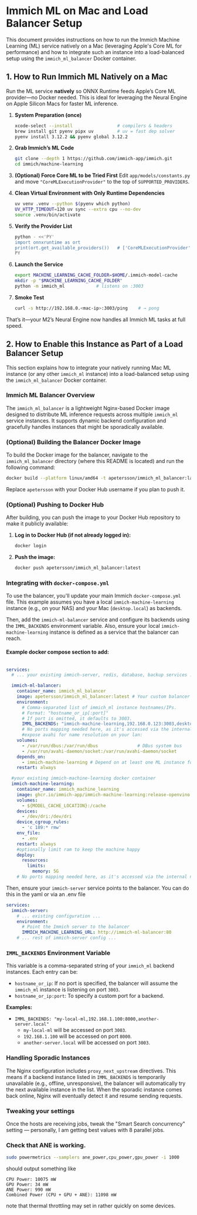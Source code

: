 # Immich ML on Mac and Load Balancer Setup

This document provides instructions on how to run the Immich Machine Learning (ML) service natively on a Mac (leveraging
Apple's Core ML for performance) and how to integrate such an instance into a load-balanced setup using the
`immich_ml_balancer` Docker container.

## 1. How to Run Immich ML Natively on a Mac

Run the ML service **natively** so ONNX Runtime feeds Apple’s Core ML provider—no Docker needed. This is ideal for
leveraging the Neural Engine on Apple Silicon Macs for faster ML inference.

1. **System Preparation (once)**

   ```bash
   xcode-select --install                 # compilers & headers
   brew install git pyenv pipx uv         # uv = fast dep solver
   pyenv install 3.12.2 && pyenv global 3.12.2
   ```

2. **Grab Immich’s ML Code**

   ```bash
   git clone --depth 1 https://github.com/immich-app/immich.git
   cd immich/machine-learning
   ```

3. **(Optional) Force Core ML to be Tried First**
   Edit `app/models/constants.py` and move `"CoreMLExecutionProvider"` to the top of `SUPPORTED_PROVIDERS`.

4. **Clean Virtual Environment with Only Runtime Dependencies**

   ```bash
   uv venv .venv --python $(pyenv which python)
   UV_HTTP_TIMEOUT=120 uv sync --extra cpu --no-dev
   source .venv/bin/activate
   ```

5. **Verify the Provider List**

   ```bash
   python - <<'PY'
   import onnxruntime as ort
   print(ort.get_available_providers())   # ['CoreMLExecutionProvider', 'CPUExecutionProvider']
   PY
   ```

6. **Launch the Service**

   ```bash
   export MACHINE_LEARNING_CACHE_FOLDER=$HOME/.immich-model-cache
   mkdir -p "$MACHINE_LEARNING_CACHE_FOLDER"
   python -m immich_ml            # listens on :3003
   ```

7. **Smoke Test**

   ```bash
   curl -s http://192.168.0.<mac-ip>:3003/ping    # → pong
   ```

That’s it—your M2’s Neural Engine now handles all Immich ML tasks at full speed.

## 2. How to Enable this Instance as Part of a Load Balancer Setup

This section explains how to integrate your natively running Mac ML instance (or any other `immich_ml` instance) into a
load-balanced setup using the `immich_ml_balancer` Docker container.

### Immich ML Balancer Overview

The `immich_ml_balancer` is a lightweight Nginx-based Docker image designed to distribute ML inference requests across
multiple `immich_ml` service instances. It supports dynamic backend configuration and gracefully handles instances that
might be sporadically available.

### (Optional) Building the Balancer Docker Image

To build the Docker image for the balancer, navigate to the `immich_ml_balancer` directory (where this README is
located) and run the following command:

```bash
docker build --platform linux/amd64 -t apetersson/immich_ml_balancer:latest .
```

Replace `apetersson` with your Docker Hub username if you plan to push it.

### (Optional) Pushing to Docker Hub

After building, you can push the image to your Docker Hub repository to make it publicly available:

1. **Log in to Docker Hub (if not already logged in):**
   ```bash
   docker login
   ```
2. **Push the image:**
   ```bash
   docker push apetersson/immich_ml_balancer:latest
   ```

### Integrating with `docker-compose.yml`

To use the balancer, you'll update your main Immich `docker-compose.yml` file. This example assumes you have a local
`immich-machine-learning` instance (e.g., on your NAS) and your Mac (`desktop.local`) as backends.

Then, add the `immich-ml-balancer` service and configure its backends using the `IMML_BACKENDS` environment variable.
Also, ensure your local `immich-machine-learning` instance is defined as a service that the balancer can reach.

#### Example docker compose section to add:

```yaml

services:
  # ... your existing immich-server, redis, database, backup services ...

  immich-ml-balancer:
    container_name: immich_ml_balancer
    image: apetersson/immich_ml_balancer:latest # Your custom balancer image
    environment:
      # Comma-separated list of immich_ml instance hostnames/IPs.
      # Format: "hostname_or_ip[:port]"
      # If port is omitted, it defaults to 3003.
      IMML_BACKENDS: "immich-machine-learning,192.168.0.123:3003,desktop.local:3003" # Example with local and a
      # No ports mapping needed here, as it's accessed via the internal network by immich server on port 80
      #expose avahi for name resolution on your lan:
    volumes:
      - /var/run/dbus:/var/run/dbus               # DBus system bus
      - /var/run/avahi-daemon/socket:/var/run/avahi-daemon/socket
    depends_on:
      - immich-machine-learning # Depend on at least one ML instance for startup order
    restart: always

  #your existing immich-machine-learning docker container
  immich-machine-learning:
    container_name: immich_machine_learning
    image: ghcr.io/immich-app/immich-machine-learning:release-openvino
    volumes:
      - ${MODEL_CACHE_LOCATION}:/cache
    devices:
      - /dev/dri:/dev/dri
    device_cgroup_rules:
      - 'c 189:* rmw'
    env_file:
      - .env
    restart: always
    #optionally limit ram to keep the machine happy
    deploy:
      resources:
        limits:
          memory: 5G
    # No ports mapping needed here, as it's accessed via the internal network by the balancer
```

Then, ensure your `immich-server` service points to the balancer. You can do this in the yaml or via an .env file

```yaml
services:
  immich-server:
    # ... existing configuration ...
    environment:
      # Point the Immich server to the balancer
      IMMICH_MACHINE_LEARNING_URL: http://immich-ml-balancer:80
    # ... rest of immich-server config ...
```

### `IMML_BACKENDS` Environment Variable

This variable is a comma-separated string of your `immich_ml` backend instances. Each entry can be:

* `hostname_or_ip`: If no port is specified, the balancer will assume the `immich_ml` instance is listening on port
  `3003`.
* `hostname_or_ip:port`: To specify a custom port for a backend.

**Examples:**

* `IMML_BACKENDS: "my-local-ml,192.168.1.100:8000,another-server.local"`
    * `my-local-ml` will be accessed on port `3003`.
    * `192.168.1.100` will be accessed on port `8000`.
    * `another-server.local` will be accessed on port `3003`.

### Handling Sporadic Instances

The Nginx configuration includes `proxy_next_upstream` directives. This means if a backend instance listed in
`IMML_BACKENDS` is temporarily unavailable (e.g., offline, unresponsive), the balancer will automatically try the next
available instance in the list. When the sporadic instance comes back online, Nginx will eventually detect it and resume
sending requests.

### Tweaking your settings

Once the hosts are receiving jobs, tweak the "Smart Search concurrency" setting — personally, I am getting best values
with 8 parallel jobs.

### Check that ANE is working.

```bash
sudo powermetrics --samplers ane_power,cpu_power,gpu_power -i 1000
```

should output something like

```
CPU Power: 10075 mW
GPU Power: 34 mW
ANE Power: 990 mW
Combined Power (CPU + GPU + ANE): 11098 mW
```

note that thermal throttling may set in rather quickly on some devices.